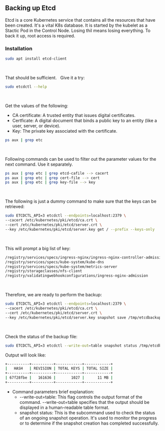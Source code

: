 ## Backing up Etcd

Etcd is a core Kubernetes service that contains all the resources that have been created. It's a vital K8s database. It is started by the kubelet as a Stactic Pod in the Control Node. Losing thil means losing everything. To back it up, root access is required.


### Installation

```bash
sudo apt install etcd-client
```
&nbsp;

That should be sufficient.
&nbsp;
Give it a try:
```bash
sudo etcdctl --help
```
&nbsp;

Get the values of the following:

- CA certificate: A trusted entity that issues digital certificates.
- Certficate: A digital document that binds a public key to an entity (like a user, server, or device).
- Key: The private key associated with the certificate.


```bash
ps aux | grep etc
```
&nbsp;

Following commands can be used to filter out the parameter values for the next command. Use it separately.
```bash
ps aux | grep etc | grep etcd-cafile --> cacert
ps aux | grep etc | grep cert-file --> cert
ps aux | grep etc | grep key-file --> key
```
&nbsp;
 
The following is just a dummy command to make sure that the keys can be retrieved:

```bash
sudo ETCDCTL_API=3 etcdctl --endpoints=localhost:2379 \
--cacert /etc/kubernetes/pki/etcd/ca.crt \
--cert /etc/kubernetes/pki/etcd/server.crt \
--key /etc/kubernetes/pki/etcd/server.key get / --prefix --keys-only
```
&nbsp;

This will prompt a big list of key:

```bash
/registry/services/specs/ingress-nginx/ingress-nginx-controller-admission
/registry/services/specs/kube-system/kube-dns
/registry/services/specs/kube-system/metrics-server
/registry/storageclasses/nfs-client
/registry/validatingwebhookconfigurations/ingress-nginx-admission
```

&nbsp;


Therefore, we are ready to perform the backup:
```bash
sudo ETCDCTL_API=3 etcdctl --endpoints=localhost:2379 \
--cacert /etc/kubernetes/pki/etcd/ca.crt \
--cert /etc/kubernetes/pki/etcd/server.crt \
--key /etc/kubernetes/pki/etcd/server.key snapshot save /tmp/etcdbackup.db
```
&nbsp;


Check the status of the backup file:
```bash
sudo ETCDCTL_API=3 etcdctl --write-out=table snapshot status /tmp/etcdbackup.db
```

Output will look like:

```bash
+----------+----------+------------+------------+
|   HASH   | REVISION | TOTAL KEYS | TOTAL SIZE |
+----------+----------+------------+------------+
| 67f28fbe |   161636 |       1027 |      11 MB |
+----------+----------+------------+------------+
```

- Command parameters brief explanation:
  - --write-out=table: This flag controls the output format of the command. --write-out=table specifies that the output should be displayed in a human-readable table format.
  - snapshot status: This is the subcommand used to check the status of an ongoing snapshot operation. It's used to monitor the progress or to determine if the snapshot creation has completed successfully.





